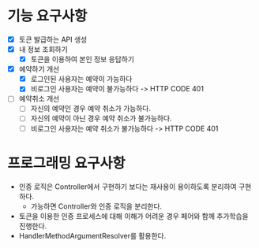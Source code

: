 # 기능 요구사항
- [x] 토큰 발급하는 API 생성
- [x] 내 정보 조회하기
  - [x] 토큰을 이용하여 본인 정보 응답하기 
- [x] 예약하기 개선 
  - [x] 로그인된 사용자는 예약이 가능하다 
  - [x] 비로그인 사용자는 예약이 불가능하다 -> HTTP CODE 401
- [ ] 예약취소 개선
  - [ ] 자신의 예약인 경우 예약 취소가 가능하다. 
  - [ ] 자신의 예약이 아닌 경우 예약 취소가 불가능하다.
  - [ ] 비로그인 사용자는 예약 취소가 불가능하다 -> HTTP CODE 401

# 프로그래밍 요구사항
- 인증 로직은 Controller에서 구현하기 보다는 재사용이 용이하도록 분리하여 구현하다.
  - 가능하면 Controller와 인증 로직을 분리한다.
- 토큰을 이용한 인증 프로세스에 대해 이해가 어려운 경우 페어와 함께 추가학습을 진행한다.
- HandlerMethodArgumentResolver를 활용한다.
